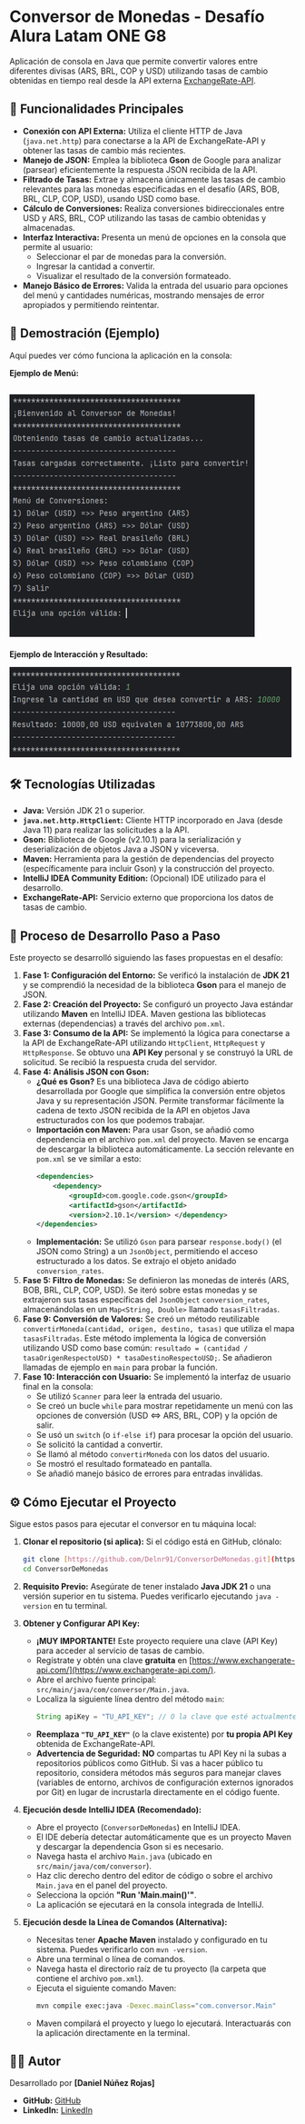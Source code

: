 # Conversor de Monedas - Desafío Alura Latam ONE G8

Aplicación de consola en Java que permite convertir valores entre diferentes divisas (ARS, BRL, COP y USD) utilizando tasas de cambio obtenidas en tiempo real desde la API externa [ExchangeRate-API](https://www.exchangerate-api.com/).


## 🚀 Funcionalidades Principales

* **Conexión con API Externa:** Utiliza el cliente HTTP de Java (`java.net.http`) para conectarse a la API de ExchangeRate-API y obtener las tasas de cambio más recientes.
* **Manejo de JSON:** Emplea la biblioteca **Gson** de Google para analizar (parsear) eficientemente la respuesta JSON recibida de la API.
* **Filtrado de Tasas:** Extrae y almacena únicamente las tasas de cambio relevantes para las monedas especificadas en el desafío (ARS, BOB, BRL, CLP, COP, USD), usando USD como base.
* **Cálculo de Conversiones:** Realiza conversiones bidireccionales entre USD y ARS, BRL, COP utilizando las tasas de cambio obtenidas y almacenadas.
* **Interfaz Interactiva:** Presenta un menú de opciones en la consola que permite al usuario:
    * Seleccionar el par de monedas para la conversión.
    * Ingresar la cantidad a convertir.
    * Visualizar el resultado de la conversión formateado.
* **Manejo Básico de Errores:** Valida la entrada del usuario para opciones del menú y cantidades numéricas, mostrando mensajes de error apropiados y permitiendo reintentar.

## 📸 Demostración (Ejemplo)

Aquí puedes ver cómo funciona la aplicación en la consola:

**Ejemplo de Menú:**

![Menú Principal del Conversor](img/menu.PNG)
------------------------------------------------------
**Ejemplo de Interacción y Resultado:**

![Ejemplo de Conversión USD a ARS](img/funcion.PNG)


## 🛠️ Tecnologías Utilizadas

* **Java:** Versión JDK 21 o superior.
* **`java.net.http.HttpClient`:** Cliente HTTP incorporado en Java (desde Java 11) para realizar las solicitudes a la API.
* **Gson:** Biblioteca de Google (v2.10.1) para la serialización y deserialización de objetos Java a JSON y viceversa.
* **Maven:** Herramienta para la gestión de dependencias del proyecto (específicamente para incluir Gson) y la construcción del proyecto.
* **IntelliJ IDEA Community Edition:** (Opcional) IDE utilizado para el desarrollo.
* **ExchangeRate-API:** Servicio externo que proporciona los datos de tasas de cambio.

## 📝 Proceso de Desarrollo Paso a Paso

Este proyecto se desarrolló siguiendo las fases propuestas en el desafío:

1.  **Fase 1: Configuración del Entorno:** Se verificó la instalación de **JDK 21** y se comprendió la necesidad de la biblioteca **Gson** para el manejo de JSON.
2.  **Fase 2: Creación del Proyecto:** Se configuró un proyecto Java estándar utilizando **Maven** en IntelliJ IDEA. Maven gestiona las bibliotecas externas (dependencias) a través del archivo `pom.xml`.
3.  **Fase 3: Consumo de la API:** Se implementó la lógica para conectarse a la API de ExchangeRate-API utilizando `HttpClient`, `HttpRequest` y `HttpResponse`. Se obtuvo una **API Key** personal y se construyó la URL de solicitud. Se recibió la respuesta cruda del servidor.
4.  **Fase 4: Análisis JSON con Gson:**
    * **¿Qué es Gson?** Es una biblioteca Java de código abierto desarrollada por Google que simplifica la conversión entre objetos Java y su representación JSON. Permite transformar fácilmente la cadena de texto JSON recibida de la API en objetos Java estructurados con los que podemos trabajar.
    * **Importación con Maven:** Para usar Gson, se añadió como dependencia en el archivo `pom.xml` del proyecto. Maven se encarga de descargar la biblioteca automáticamente. La sección relevante en `pom.xml` se ve similar a esto:
        ```xml
        <dependencies>
            <dependency>
                <groupId>com.google.code.gson</groupId>
                <artifactId>gson</artifactId>
                <version>2.10.1</version> </dependency>
        </dependencies>
        ```
    * **Implementación:** Se utilizó `Gson` para parsear `response.body()` (el JSON como String) a un `JsonObject`, permitiendo el acceso estructurado a los datos. Se extrajo el objeto anidado `conversion_rates`.
5.  **Fase 5: Filtro de Monedas:** Se definieron las monedas de interés (ARS, BOB, BRL, CLP, COP, USD). Se iteró sobre estas monedas y se extrajeron sus tasas específicas del `JsonObject` `conversion_rates`, almacenándolas en un `Map<String, Double>` llamado `tasasFiltradas`.
6.  **Fase 9: Conversión de Valores:** Se creó un método reutilizable `convertirMoneda(cantidad, origen, destino, tasas)` que utiliza el mapa `tasasFiltradas`. Este método implementa la lógica de conversión utilizando USD como base común: `resultado = (cantidad / tasaOrigenRespectoUSD) * tasaDestinoRespectoUSD;`. Se añadieron llamadas de ejemplo en `main` para probar la función.
7.  **Fase 10: Interacción con Usuario:** Se implementó la interfaz de usuario final en la consola:
    * Se utilizó `Scanner` para leer la entrada del usuario.
    * Se creó un bucle `while` para mostrar repetidamente un menú con las opciones de conversión (USD <=> ARS, BRL, COP) y la opción de salir.
    * Se usó un `switch` (o `if-else if`) para procesar la opción del usuario.
    * Se solicitó la cantidad a convertir.
    * Se llamó al método `convertirMoneda` con los datos del usuario.
    * Se mostró el resultado formateado en pantalla.
    * Se añadió manejo básico de errores para entradas inválidas.

## ⚙️ Cómo Ejecutar el Proyecto

Sigue estos pasos para ejecutar el conversor en tu máquina local:

1.  **Clonar el repositorio (si aplica):**
    Si el código está en GitHub, clónalo:
    ```bash
    git clone [https://github.com/Delnr91/ConversorDeMonedas.git](https://github.com/Delnr91/ConversorDeMonedas.git)
    cd ConversorDeMonedas
    ```

2.  **Requisito Previo:**
    Asegúrate de tener instalado **Java JDK 21** o una versión superior en tu sistema. Puedes verificarlo ejecutando `java -version` en tu terminal.

3.  **Obtener y Configurar API Key:**
    * **¡MUY IMPORTANTE!** Este proyecto requiere una clave (API Key) para acceder al servicio de tasas de cambio.
    * Regístrate y obtén una clave **gratuita** en [https://www.exchangerate-api.com/](https://www.exchangerate-api.com/).
    * Abre el archivo fuente principal: `src/main/java/com/conversor/Main.java`.
    * Localiza la siguiente línea dentro del método `main`:
        ```java
        String apiKey = "TU_API_KEY"; // O la clave que esté actualmente
        ```
    * **Reemplaza `"TU_API_KEY"`** (o la clave existente) por **tu propia API Key** obtenida de ExchangeRate-API.
    * **Advertencia de Seguridad:** **NO** compartas tu API Key ni la subas a repositorios públicos como GitHub. Si vas a hacer público tu repositorio, considera métodos más seguros para manejar claves (variables de entorno, archivos de configuración externos ignorados por Git) en lugar de incrustarla directamente en el código fuente.

4.  **Ejecución desde IntelliJ IDEA (Recomendado):**
    * Abre el proyecto (`ConversorDeMonedas`) en IntelliJ IDEA.
    * El IDE debería detectar automáticamente que es un proyecto Maven y descargar la dependencia Gson si es necesario.
    * Navega hasta el archivo `Main.java` (ubicado en `src/main/java/com/conversor`).
    * Haz clic derecho dentro del editor de código o sobre el archivo `Main.java` en el panel del proyecto.
    * Selecciona la opción **"Run 'Main.main()'"**.
    * La aplicación se ejecutará en la consola integrada de IntelliJ.

5.  **Ejecución desde la Línea de Comandos (Alternativa):**
    * Necesitas tener **Apache Maven** instalado y configurado en tu sistema. Puedes verificarlo con `mvn -version`.
    * Abre una terminal o línea de comandos.
    * Navega hasta el directorio raíz de tu proyecto (la carpeta que contiene el archivo `pom.xml`).
    * Ejecuta el siguiente comando Maven:
        ```bash
        mvn compile exec:java -Dexec.mainClass="com.conversor.Main"
        ```
    * Maven compilará el proyecto y luego lo ejecutará. Interactuarás con la aplicación directamente en la terminal.

## 👨‍💻 Autor

Desarrollado por **[Daniel Núñez Rojas]**

* **GitHub:** [GitHub](https://github.com/delnr91)
* **LinkedIn:** [LinkedIn](www.linkedin.com/in/daniel-nuñez-rojas-069573311)
